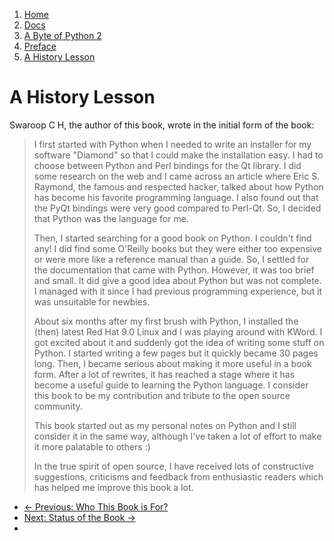 <!-- -
Title: A Byte of Python 2 - A History Lesson
Author: Swaroop C H
Editor: Marios Zindilis
First Published: 2003
Last Updated: 2014-07-05
- -->

<ol class="breadcrumb">
    <li><a href="/">Home</a></li>
    <li><a href="/docs/">Docs</a></li>
    <li><a href="/docs/a-byte-of-python-2/">A Byte of Python 2</a></li>
    <li><a href="/docs/a-byte-of-python-2/preface/">Preface</a></li>
    <li><a href="/docs/a-byte-of-python-2/preface/a-history-lesson.html">A History Lesson</a></li>
</ol>

A History Lesson
================

Swaroop C H, the author of this book, wrote in the initial form of the book:

> I first started with Python when I needed to write an installer for my 
> software "Diamond" so that I could make the installation easy. I had to 
> choose between Python and Perl bindings for the Qt library. I did some 
> research on the web and I came across an article where Eric S. Raymond, the 
> famous and respected hacker, talked about how Python has become his favorite 
> programming language. I also found out that the PyQt bindings were very good 
> compared to Perl-Qt. So, I decided that Python was the language for me.
> 
> Then, I started searching for a good book on Python. I couldn't find any! I 
> did find some O'Reilly books but they were either too expensive or were more 
> like a reference manual than a guide. So, I settled for the documentation 
> that came with Python. However, it was too brief and small. It did give a 
> good idea about Python but was not complete. I managed with it since I had 
> previous programming experience, but it was unsuitable for newbies.
> 
> About six months after my first brush with Python, I installed the (then) 
> latest Red Hat 9.0 Linux and I was playing around with KWord. I got excited 
> about it and suddenly got the idea of writing some stuff on Python. I 
> started writing a few pages but it quickly became 30 pages long. Then, I 
> became serious about making it more useful in a book form. After a lot of 
> rewrites, it has reached a stage where it has become a useful guide to 
> learning the Python language. I consider this book to be my contribution and 
> tribute to the open source community.
> 
> This book started out as my personal notes on Python and I still consider it 
> in the same way, although I've taken a lot of effort to make it more 
> palatable to others :)
> 
> In the true spirit of open source, I have received lots of constructive 
> suggestions, criticisms and feedback from enthusiastic readers which has 
> helped me improve this book a lot. 

<ul class='pager'>
    <li class='previous'>
        <a href='/docs/a-byte-of-python-2/preface/'>&larr; Previous: Who This Book is For?</a>
    </li>
    <li class='next'>
        <a href='/docs/a-byte-of-python-2/preface/status-of-the-book.html'>Next: Status of the Book &rarr;</a>
    <li>
</ul>
